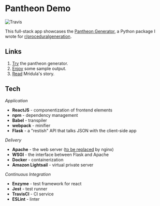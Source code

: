 # Pantheon Demo

![Travis](https://img.shields.io/travis/carawarner/pantheon-demo/master.svg)

This full-stack app showcases the [Pantheon Generator](https://github.com/carawarner/pantheon), a Python package I wrote for [r/proceduralgeneration](https://www.reddit.com/r/proceduralgeneration/comments/6lt82x/monthly_challenge_20_july_2017_procedural/).

## Links

1. [Try](pantheon.carawarner.com) the pantheon generator.
1. [Enjoy](https://github.com/carawarner/pantheon/wiki/Example-Output) some sample output.
1. [Read](https://speakerdeck.com/carawarner/procedural-pantheon?slide=36) Mridula's story.

## Tech

_Application_

- **ReactJS** - componentization of frontend elements
- **npm** - dependency management
- **Babel** - transpiler
- **webpack** - minifier
- **Flask** - a "restish" API that talks JSON with the client-side app

_Delivery_

- **Apache** - the web server ([to be replaced](https://github.com/carawarner/pantheon-demo/issues/60) by nginx)
- **WSGI** - the interface between Flask and Apache
- **Docker** - containerization
- **Amazon Lightsail** - virtual private server

_Continuous Integration_

- **Enzyme** - test framework for react
- **Jest** - test runner
- **TravisCI** - CI service
- **ESLint** - linter

